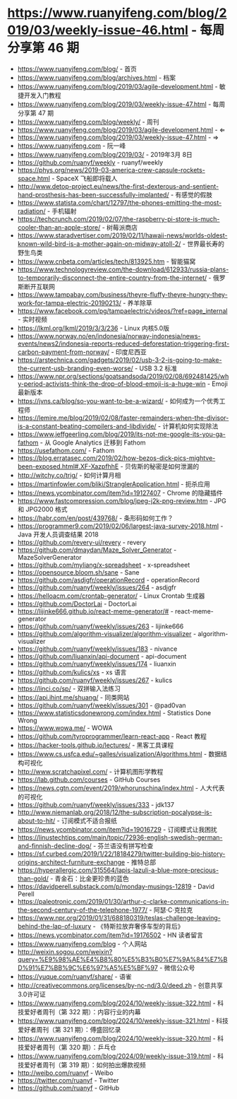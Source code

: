 # https://www.ruanyifeng.com/blog/2019/03/weekly-issue-46.html - 每周分享第 46 期

- https://www.ruanyifeng.com/blog/ - 首页
- https://www.ruanyifeng.com/blog/archives.html - 档案
- https://www.ruanyifeng.com/blog/2019/03/agile-development.html - 敏捷开发入门教程
- https://www.ruanyifeng.com/blog/2019/03/weekly-issue-47.html - 每周分享第 47 期
- https://www.ruanyifeng.com/blog/weekly/ - 周刊
- https://www.ruanyifeng.com/blog/2019/03/agile-development.html - ⇐
- https://www.ruanyifeng.com/blog/2019/03/weekly-issue-47.html - ⇒
- https://www.ruanyifeng.com - 阮一峰
- https://www.ruanyifeng.com/blog/2019/03/ - 2019年3月 8日
- https://github.com/ruanyf/weekly - ruanyf/weekly
- https://phys.org/news/2019-03-america-crew-capsule-rockets-space.html - SpaceX 飞船即将载人
- http://www.detop-project.eu/news/the-first-dexterous-and-sentient-hand-prosthesis-has-been-successfully-implanted/ - 有感觉的假肢
- https://www.statista.com/chart/12797/the-phones-emitting-the-most-radiation/ - 手机辐射
- https://techcrunch.com/2019/02/07/the-raspberry-pi-store-is-much-cooler-than-an-apple-store/ - 树莓派商店
- https://www.staradvertiser.com/2019/02/11/hawaii-news/worlds-oldest-known-wild-bird-is-a-mother-again-on-midway-atoll-2/ - 世界最长寿的野生鸟类
- https://www.cnbeta.com/articles/tech/813925.htm - 智能猫窝
- https://www.technologyreview.com/the-download/612933/russia-plans-to-temporarily-disconnect-the-entire-country-from-the-internet/ - 俄罗斯断开互联网
- https://www.tampabay.com/business/theyre-fluffy-theyre-hungry-they-work-for-tampa-electric-20190213/ - 养羊除草
- https://www.facebook.com/pg/tampaelectric/videos/?ref=page_internal - 实时视频
- https://lkml.org/lkml/2019/3/3/236 - Linux 内核5.0版
- https://www.norway.no/en/indonesia/norway-indonesia/news-events/news2/indonesia-reports-reduced-deforestation-triggering-first-carbon-payment-from-norway/ - 印度尼西亚
- https://arstechnica.com/gadgets/2019/02/usb-3-2-is-going-to-make-the-current-usb-branding-even-worse/ - USB 3.2 标准
- https://www.npr.org/sections/goatsandsoda/2019/02/08/692481425/why-period-activists-think-the-drop-of-blood-emoji-is-a-huge-win - Emoji 最新版本
- https://jvns.ca/blog/so-you-want-to-be-a-wizard/ - 如何成为一个优秀工程师
- https://lemire.me/blog/2019/02/08/faster-remainders-when-the-divisor-is-a-constant-beating-compilers-and-libdivide/ - 计算机如何实现除法
- https://www.jeffgeerling.com/blog/2019/its-not-me-google-its-you-ga-fathom - 从 Google Analytics 迁移到 Fathom
- https://usefathom.com/ - Fathom
- https://blog.erratasec.com/2019/02/how-bezos-dick-pics-mightve-been-exposed.html#.XF-XazpfhhE - 贝佐斯的秘密是如何泄漏的
- http://witchy.co/trig/ - 如何计算月相
- https://martinfowler.com/bliki/StranglerApplication.html - 扼杀应用
- https://news.ycombinator.com/item?id=19127407 - Chrome 的隐藏插件
- https://www.fastcompression.com/blog/jpeg-j2k-png-review.htm - JPG 和 JPG2000 格式
- https://habr.com/en/post/439768/ - 条形码如何工作？
- https://programmer9.com/2019/02/06/largest-java-survey-2018.html - Java 开发人员调查结果 2018
- https://github.com/revery-ui/revery - revery
- https://github.com/dmaydan/Maze_Solver_Generator - MazeSolverGenerator
- https://github.com/myliang/x-spreadsheet - x-spreadsheet
- https://opensource.bloom.sh/sane - Sane
- https://github.com/asdjgfr/operationRecord - operationRecord
- https://github.com/ruanyf/weekly/issues/264 - asdjgfr
- https://helloacm.com/crontab-generator/ - Linux Crontab 生成器
- https://github.com/DoctorLai - DoctorLai
- https://lijinke666.github.io/react-meme-generator/# - react-meme-generator
- https://github.com/ruanyf/weekly/issues/263 - lijinke666
- https://github.com/algorithm-visualizer/algorithm-visualizer - algorithm-visualizer
- https://github.com/ruanyf/weekly/issues/183 - nivance
- https://github.com/liuanxin/api-document - api-document
- https://github.com/ruanyf/weekly/issues/174 - liuanxin
- https://github.com/kulics/xs - xs 语言
- https://github.com/ruanyf/weekly/issues/267 - kulics
- https://linci.co/sp/ - 双拼输入法练习
- https://api.ihint.me/shuang/ - 同类网站
- https://github.com/ruanyf/weekly/issues/301 - @pad0van
- https://www.statisticsdonewrong.com/index.html - Statistics Done Wrong
- https://www.wowa.me/ - WOWA
- https://github.com/tyroprogrammer/learn-react-app - React 教程
- https://hacker-tools.github.io/lectures/ - 黑客工具课程
- https://www.cs.usfca.edu/~galles/visualization/Algorithms.html - 数据结构可视化
- http://www.scratchapixel.com/ - 计算机图形学教程
- https://lab.github.com/courses - GitHub Courses
- https://news.cgtn.com/event/2019/whorunschina/index.html - 人大代表的可视化
- https://github.com/ruanyf/weekly/issues/333 - jdk137
- http://www.niemanlab.org/2018/12/the-subscription-pocalypse-is-about-to-hit/ - 订阅模式不适合报纸
- https://news.ycombinator.com/item?id=19016729 - 订阅模式让我困扰
- https://linustechtips.com/main/topic/72936-english-swedish-german-and-finnish-decline-dog/ - 芬兰语没有拼写检查
- https://sf.curbed.com/2019/1/22/18184279/twitter-building-bio-history-origins-architect-furniture-exchange - 推特总部
- https://hyperallergic.com/315564/lapis-lazuli-a-blue-more-precious-than-gold/ - 青金石：比金更珍贵的蓝色
- https://davidperell.substack.com/p/monday-musings-12819 - David Perell
- https://paleotronic.com/2019/01/30/arthur-c-clarke-communications-in-the-second-century-of-the-telephone-1977/ - 阿瑟·C·克拉克
- https://www.npr.org/2019/01/31/688180319/teslas-challenge-leaving-behind-the-lap-of-luxury - 《特斯拉放弃奢侈车型的背后》
- https://news.ycombinator.com/item?id=19176502 - HN 读者留言
- https://www.ruanyifeng.com/blog - 个人网站
- http://weixin.sogou.com/weixin?query=%E9%98%AE%E4%B8%80%E5%B3%B0%E7%9A%84%E7%BD%91%E7%BB%9C%E6%97%A5%E5%BF%97 - 微信公众号
- https://yuque.com/ruanyf/share/ - 语雀
- http://creativecommons.org/licenses/by-nc-nd/3.0/deed.zh - 创意共享3.0许可证
- https://www.ruanyifeng.com/blog/2024/10/weekly-issue-322.html - 科技爱好者周刊（第 322 期）：内容行业的内幕
- https://www.ruanyifeng.com/blog/2024/10/weekly-issue-321.html - 科技爱好者周刊（第 321 期）：傅盛回忆录
- https://www.ruanyifeng.com/blog/2024/10/weekly-issue-320.html - 科技爱好者周刊（第 320 期）：乒乓仓
- https://www.ruanyifeng.com/blog/2024/09/weekly-issue-319.html - 科技爱好者周刊（第 319 期）：如何拍出爆款视频
- http://weibo.com/ruanyf - Weibo
- https://twitter.com/ruanyf - Twitter
- https://github.com/ruanyf - GitHub